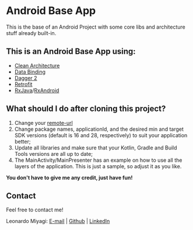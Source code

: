 # Android Base App
This is the base of an Android Project with some core libs and architecture stuff already built-in.
## This is an Android Base App using:
* [Clean Architecture](https://medium.com/@dmilicic/a-detailed-guide-on-developing-android-apps-using-the-clean-architecture-pattern-d38d71e94029)
* [Data Binding](https://developer.android.com/topic/libraries/data-binding/index.html)
* [Dagger 2](https://github.com/google/dagger)
* [Retrofit](http://square.github.io/retrofit/)
* [RxJava](https://github.com/ReactiveX/RxJava)/[RxAndroid](https://github.com/ReactiveX/RxAndroid)

## What should I do after cloning this project?
1. Change your [remote-url](https://help.github.com/articles/changing-a-remote-s-url/)
2. Change package names, applicationId, and the desired min and target SDK versions (default is 16 and 28, respectively) to suit your application better;
3. Update all libraries and make sure that your Kotlin, Gradle and Build Tools versions are all up to date;
4. The MainActivity/MainPresenter has an example on how to use all the layers of the application. This is just a sample, so adjust it as you like.

**You don't have to give me any credit, just have fun!**

## Contact
Feel free to contact me!

Leonardo Miyagi: [E-mail](mailto:leonardomiyagi@gmail.com) | [Github](https://github.com/lmiyagi) | [LinkedIn](https://www.linkedin.com/in/lmiyagi)
